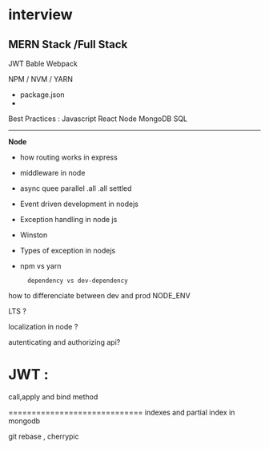 # interview
MERN Stack /Full Stack 
-----------------------------

JWT
Bable
Webpack

NPM / NVM / YARN
- package.json
- 
Best Practices :
	Javascript
	React
	Node
	MongoDB
	SQL
  
-------------------------
**Node**
- how routing works in express
- middleware in node
- async quee parallel .all .all settled


- Event driven development in nodejs

- Exception handling in node js
- Winston 
- Types of exception in nodejs

- npm vs yarn

		dependency vs dev-dependency
how to differenciate between dev and prod
NODE_ENV

LTS ?

localization in node ?

autenticating and authorizing api?


JWT : 
=============================
call,apply and bind method

=============================
indexes and partial index in mongodb

git rebase , cherrypic
